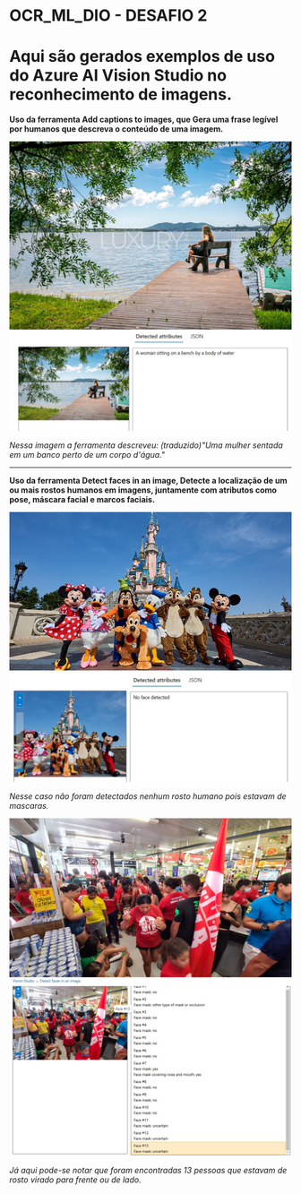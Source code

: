 # OCR_ML_DIO - DESAFIO 2

# Aqui são gerados exemplos de uso do Azure AI Vision Studio no reconhecimento de imagens. #

**Uso da ferramenta Add captions to images, que Gera uma frase legível por humanos que descreva o conteúdo de uma imagem.**

![Imagem de uma mulher sentada perto de um lago](/inputs/image-1.jpg) ![resultado 1](/output/image-1.jpg)

*Nessa imagem a ferramenta descreveu: (traduzido)"Uma mulher sentada em um banco perto de um corpo d'água."*

---

**Uso da ferramenta Detect faces in an image, Detecte a localização de um ou mais rostos humanos em imagens, juntamente com atributos como pose, máscara facial e marcos faciais.**

![Imagem de ](/inputs/image-2.jpg) ![resultado 2](/output/image-2.jpg)

*Nesse caso não foram detectados nenhum rosto humano pois estavam de mascaras.*

![Imagem de ](/inputs/image-3.jpg) ![resultado 2](/output/image-3.jpg)

*Já aqui pode-se notar que foram encontradas 13 pessoas que estavam de rosto virado para frente ou de lado.*